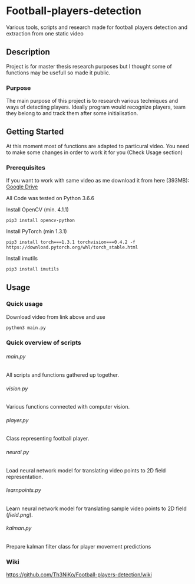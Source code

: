# Football-players-detection
Various tools, scripts and research made for football players detection and extraction from one static video

## Description
Project is for master thesis research purposes but I thought some of functions may be usefull so made it public.

### Purpose
The main purpose of this project is to research various techniques and ways of detecting players. Ideally program would recognize players, team they belong to and track them after some initialisation.


## Getting Started
At this moment most of functions are adapted to particural video. You need to make some changes in order to work it for you (Check Usage section)
### Prerequisites
If you want to work with same video as me download it from here (393MB): [Google Drive](https://drive.google.com/file/d/1AfZjTKG3le_1MTOvFHcOUIhk51u1JraU/view?usp=sharing)

All Code was tested on Python 3.6.6

Install OpenCV (min. 4.1.1)
```
pip3 install opencv-python
```
Install PyTorch (min 1.3.1)
```
pip3 install torch===1.3.1 torchvision===0.4.2 -f https://download.pytorch.org/whl/torch_stable.html
```
Install imutils
```
pip3 install imutils
```

## Usage
### Quick usage
Download video from link above and use
```
python3 main.py
```
### Quick overview of scripts
###### main.py
All scripts and functions gathered up together. 
###### vision.py
Various functions connected with computer vision.
###### player.py
Class representing football player.
###### neural.py
Load neural network model for translating video points to 2D field representation.
###### learnpoints.py
Learn neural network model for translating sample video points to 2D field (*field.png*).
###### kalman.py
Prepare kalman filter class for player movement predictions

### Wiki
https://github.com/Th3NiKo/Football-players-detection/wiki

